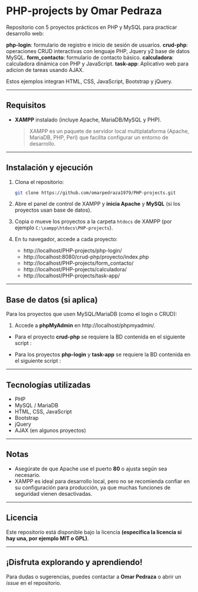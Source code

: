 # PHP‑projects by Omar Pedraza

Repositorio con 5 proyectos prácticos en PHP y MySQL para practicar desarrollo web:

**php-login**: formulario de registro e inicio de sesión de usuarios.
**crud-php**: operaciones CRUD interactivas con lenguaje PHP, Jquery y2 base de datos MySQL.
**form_contacto**: formulario de contacto básico.
**calculadora**: calculadora dinámica con PHP y JavaScript.
**task-app**: Aplicativo web para adicion de tareas usando AJAX.

Estos ejemplos integran HTML, CSS, JavaScript, Bootstrap y jQuery.

---

##  Requisitos

- **XAMPP** instalado (incluye Apache, MariaDB/MySQL y PHP).  
  > XAMPP es un paquete de servidor local multiplataforma (Apache, MariaDB, PHP, Perl) que facilita configurar un entorno de desarrollo.

---

##  Instalación y ejecución

1. Clona el repositorio:

   ```bash
   git clone https://github.com/omarpedraza1979/PHP-projects.git
   ```

2. Abre el panel de control de XAMPP y **inicia Apache** y **MySQL** (si los proyectos usan base de datos).

3. Copia o mueve los proyectos a la carpeta `htdocs` de XAMPP (por ejemplo `C:\xampp\htdocs\PHP-projects`).

4. En tu navegador, accede a cada proyecto:

   - http://localhost/PHP-projects/php-login/
   - http://localhost:8080/crud-php/proyecto/index.php
   - http://localhost/PHP-projects/form_contacto/
   - http://localhost/PHP-projects/calculadora/
   - http://localhost/PHP-projects/task-app/

---

##  Base de datos (si aplica)

Para los proyectos que usen MySQL/MariaDB (como el login o CRUD):

1. Accede a **phpMyAdmin** en http://localhost/phpmyadmin/.

- Para el proyecto **crud-php** se requiere la BD contenida en el siguiente script :

- Para los proyectos **php-login** y **task-app** se requiere la BD contenida en el siguiente script :


---

##  Tecnologías utilizadas

- PHP
- MySQL / MariaDB
- HTML, CSS, JavaScript
- Bootstrap
- jQuery
- AJAX (en algunos proyectos)

---

##  Notas

- Asegúrate de que Apache use el puerto **80** o ajusta según sea necesario.  
- XAMPP es ideal para desarrollo local, pero no se recomienda confiar en su configuración para producción, ya que muchas funciones de seguridad vienen desactivadas.

---

##  Licencia

Este repositorio está disponible bajo la licencia **(especifica la licencia si hay una, por ejemplo MIT o GPL)**.

---

##  ¡Disfruta explorando y aprendiendo!

Para dudas o sugerencias, puedes contactar a **Omar Pedraza** o abrir un *issue* en el repositorio.
